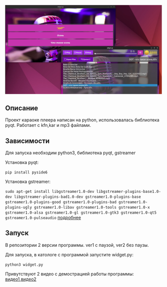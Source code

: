 <img src="./img.png"/>
<h2>Описание</h2>
<p>Проект караоке плеера написан на python, использовалась библиотека pyqt. Работает с kfn,kar и mp3 файлами.</p>
<h2>Зависимости</h2>
<p>Для запуска необходим python3, библиотека pyqt, gstreamer</p>
<p>Установка pyqt:</p>
<code>pip install pyside6</code>
<p>Установка gstreamer:</p>
<code>sudo apt-get install libgstreamer1.0-dev libgstreamer-plugins-base1.0-dev libgstreamer-plugins-bad1.0-dev gstreamer1.0-plugins-base gstreamer1.0-plugins-good gstreamer1.0-plugins-bad gstreamer1.0-plugins-ugly gstreamer1.0-libav gstreamer1.0-tools gstreamer1.0-x gstreamer1.0-alsa gstreamer1.0-gl gstreamer1.0-gtk3 gstreamer1.0-qt5 gstreamer1.0-pulseaudio</code>
<a href="./gstreamer_freedesktop_org_documentation_installing_on_linux_.pdf">подробнее</a>
<h2>Запуск</h2>
<p>В репозитории 2 версии программы. ver1 с паузой, ver2 без паузы.</p>
<p>Для запуска, в катологе с программой запустите widget.py:</p>
<code>python3 widget.py</code>
<p>Привутствуют 2 видео с демострацией работы программы: <a href="https://github.com/DamirGilmanov2023/karaoke_player/blob/master/2023-04-04%2009-45-24.mkv">видео1</a>,<a href="https://github.com/DamirGilmanov2023/karaoke_player/blob/master/2023-04-04%2009-50-19.mkv">видео2</a></p>
